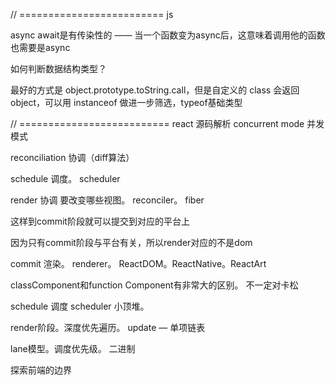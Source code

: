 

// =========================    js


async await是有传染性的 —— 当一个函数变为async后，这意味着调用他的函数也需要是async



如何判断数据结构类型？

最好的方式是 object.prototype.toString.call，但是自定义的 class 会返回 object，可以用 instanceof 做进一步筛选，typeof基础类型




// ==========================   react 源码解析
concurrent mode 并发模式

reconciliation 协调（diff算法）


schedule 调度。 scheduler

render 协调  要改变哪些视图。 reconciler。 fiber

这样到commit阶段就可以提交到对应的平台上

因为只有commit阶段与平台有关，所以render对应的不是dom

commit 渲染。 renderer。  ReactDOM。ReactNative。ReactArt



classComponent和function Component有非常大的区别。 不一定对卡松



schedule 调度 scheduler 小顶堆。 


render阶段。深度优先遍历。 update — 单项链表  


lane模型。调度优先级。 二进制


探索前端的边界